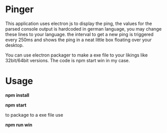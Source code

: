 # Pinger

This application uses electron js to display the ping, the values for the parsed console output is hardcoded in german language, you may change these lines to your language. the interval to get a new ping is triggered every 250ms and shows the ping in a neat little box floating over your desktop.

You can use electron packager to make a exe file to your likings like 32bit/64bit versions. The code is npm start win in my case.


# Usage

**npm install**

**npm start**

to package to a exe file use 

**npm run win**
